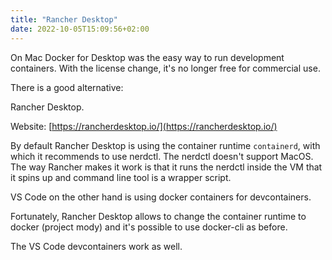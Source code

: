 ```yaml
---
title: "Rancher Desktop"
date: 2022-10-05T15:09:56+02:00
---
```


On Mac Docker for Desktop was the easy way to run development containers. With the license change,
it's no longer free for commercial use.

There is a good alternative:

Rancher Desktop.

Website: [https://rancherdesktop.io/](https://rancherdesktop.io/)

By default Rancher Desktop is using the container runtime `containerd`, with which it recommends to
use nerdctl. The nerdctl doesn't support MacOS. The way Rancher makes it work is that it runs the nerdctl
inside the VM that it spins up and command line tool is a wrapper script.

VS Code on the other hand is using docker containers for devcontainers.

Fortunately, Rancher Desktop allows to change the container runtime to docker (project mody) and it's
possible to use docker-cli as before.

The VS Code devcontainers work as well.